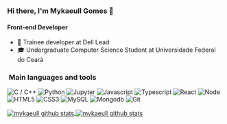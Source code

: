 ### Hi there, I'm Mykaeull Gomes 👋
#### Front-end Developer 

- 🔭 Trainee developer at Dell Lead
- 🎓 Undergraduate Computer Science Student at Universidade Federal do Ceará

<h3>&nbsp;Main languages and tools </h3>

![C / C++](https://img.shields.io/badge/C%20/%20C++-%2300f.svg?&style=for-the-badge&logo=c&logoColor=white)
![Python](https://img.shields.io/badge/python%20-%2314354C.svg?&style=for-the-badge&logo=python&logoColor=white)
![Jupyter](https://img.shields.io/badge/jupyter-006400.svg?&style=for-the-badge&logo=jupyter&logoColor=white)
![Javascript](https://img.shields.io/badge/javascript-FFFF00.svg?&style=for-the-badge&logo=javascript&logoColor=white)
![Typescript](https://img.shields.io/badge/typescript-%23777BB4.svg?&style=for-the-badge&logo=typescript&logoColor=white)
![React](https://img.shields.io/badge/react-%231572B6.svg?&style=for-the-badge&logo=react&logoColor=white)
![Node](https://img.shields.io/badge/nodejs-2CD32.svg?&style=for-the-badge&logo=javascript&logoColor=white)
![HTML5](https://img.shields.io/badge/html5%20-%23E34F26.svg?&style=for-the-badge&logo=html5&logoColor=white)
![CSS3](https://img.shields.io/badge/css3%20-%23FF2D20.svg?&style=for-the-badge&logo=css3&logoColor=white)
![MySQL](https://img.shields.io/badge/mysql-FFD700.svg?&style=for-the-badge&logo=mysql&logoColor=white)
![Mongodb](https://img.shields.io/badge/mongoDB-228B22.svg?&style=for-the-badge&logo=mongodb&logoColor=white)
![Git](https://img.shields.io/badge/git%20-%23F05033.svg?&style=for-the-badge&logo=git&logoColor=white)

<a href="https://github.com/mykaeull/">
 <img align="center" src="https://github-readme-stats.vercel.app/api?username=mykaeull&theme=tokyonight&count_private=true" alt="mykaeull github stats"/>
</a>

<a href="https://github.com/mykaeull/">
 <img align="center" src="https://github-readme-stats.vercel.app/api/top-langs/?username=mykaeull&hide=html&theme=tokyonight&langs_count=5" alt="mykaeull github stats" />
</a>
 
<!--
<h3> &nbsp;Contact me </h3>

[![Linkedin: Marcos Sombra](https://img.shields.io/badge/-LinkedIn-blue?style=flat-square&logo=Linkedin&logoColor=white&link=https://www.linkedin.com/in/marcos-sombra/)](https://www.linkedin.com/in/marcos-sombra/)
[![Gmail Badge](https://img.shields.io/badge/-Gmail-FF0000?style=flat-square&logo=Gmail&logoColor=white&link=mailto:marcos.sombraaa@gmail.com)](mailto:marcos.sombraaa@gmail.com)
[![GitHub Marcos Sombra](https://img.shields.io/github/followers/mvsombra?label=follow&style=social)](https://github.com/mvsombra/)
[![Twitter Marcos Sombra](https://img.shields.io/twitter/follow/mv_sombra)](https://twitter.com/mv_sombra)


**mykaeull/mykaeull** is a ✨ _special_ ✨ repository because its `README.md` (this file) appears on your GitHub profile.

Here are some ideas to get you started:

- 🔭 I’m currently working on ...
- 🌱 I’m currently learning ...
- 👯 I’m looking to collaborate on ...
- 🤔 I’m looking for help with ...
- 💬 Ask me about ...
- 📫 How to reach me: ...
- 😄 Pronouns: ...
- ⚡ Fun fact: ...
-->
